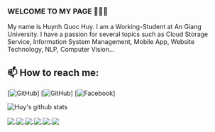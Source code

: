 ### WELCOME TO MY PAGE 👋👋👋
My name is Huynh Quoc Huy. I am a Working-Student at An Giang University. I have a passion for several topics such as Cloud Storage Service,  Information System Management, Mobile App, Website Technology, NLP, Computer Vision...<br>
## 📫 How to reach me: 

[![GitHub](https://i.stack.imgur.com/tskMh.png)]
[![GitHub](https://github.com/hkhuang07/)]
[![Facebook](https://www.facebook.com/hk.huang07/)]



![Huy's github stats](https://github-readme-stats-git-masterrstaa-rickstaa.vercel.app/api?username=hkhuang07&show_icons=true&theme=tokyonight&hide=contribs,prs,issues)

<a href="https://github.com/hkhuang07/Sales-Management-Application-In-3-Layer-Architecture-EF-Core">
  <!-- Change the `github-readme-stats.anuraghazra1.vercel.app` to `github-readme-stats.vercel.app`  -->
  <img align="center" src="https://github-readme-stats.anuraghazra1.vercel.app/api/pin/?username=hkhuang07&repo=Sales-Management-Application-In-3-Layer-Architecture-EF-Core&theme=radical" />
</a>    
<a href="https://github.com/hkhuang07/Sales-Management-Mobile-App-Firebase">
  <!-- Change the `github-readme-stats.anuraghazra1.vercel.app` to `github-readme-stats.vercel.app`  -->
  <img align="center" src="https://github-readme-stats.anuraghazra1.vercel.app/api/pin/?username=hkhuang07&repo=Sales-Management-Mobile-App-Firebase&theme=merko" />
</a>

<a href="https://github.com/hkhuang07/Sales-Management-Website-Supabase">
  <!-- Change the `github-readme-stats.anuraghazra1.vercel.app` to `github-readme-stats.vercel.app`  -->
  <img align="center" src="https://github-readme-stats.anuraghazra1.vercel.app/api/pin/?username=hkhuang07&repo=Sales-Management-Website-Supabase&theme=gruvbox" />
</a>    

<a href="https://github.com/hkhuang07/Online-News-Site-NodeJS-MongoDB-Atlat">
  <!-- Change the `github-readme-stats.anuraghazra1.vercel.app` to `github-readme-stats.vercel.app`  -->
  <img align="center" src="https://github-readme-stats.anuraghazra1.vercel.app/api/pin/?username=hkhuang07&repo=Online-News-Site-NodeJS-MongoDB-Atlat&theme=dark" />
</a>

<a href="https://github.com/hkhuang07/2H-SecondHand-Website-PHP">
  <!-- Change the `github-readme-stats.anuraghazra1.vercel.app` to `github-readme-stats.vercel.app`  -->
  <img align="center" src="https://github-readme-stats.anuraghazra1.vercel.app/api/pin/?username=hkhuang07&repo=2H-SecondHand-Website-PHP&theme=onedark" />
</a>    

<a href="https://github.com/hkhuang07/Long-Xuyen-Map-Website-Firesbase">
  <!-- Change the `github-readme-stats.anuraghazra1.vercel.app` to `github-readme-stats.vercel.app`  -->
  <img align="center" src="https://github-readme-stats.anuraghazra1.vercel.app/api/pin/?username=hkhuang07&repo=Long-Xuyen-Map-Website-Firesbase&theme=cobalt" />
</a>

<!--theme=synthwave />
    theme=highcontrast" />
    theme=dracula"  />
    theme=radical" />
    theme=merko" />
    theme=gruvbox" />
    theme=dark" />
    theme=onedark" />
    theme=cobalt" />
!-->
